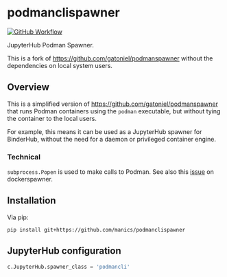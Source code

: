 # podmanclispawner

[![GitHub Workflow](https://github.com/manics/podmanclispawner/workflows/Build/badge.svg?branch=main&event=push)](https://github.com/manics/podmanclispawner/actions)

JupyterHub Podman Spawner.

This is a fork of https://github.com/gatoniel/podmanspawner without the dependencies on local system users.

## Overview

This is a simplified version of https://github.com/gatoniel/podmanspawner that runs Podman containers using the `podman` executable, but without tying the container to the local users.

For example, this means it can be used as a JupyterHub spawner for BinderHub, without the need for a daemon or privileged container engine.

### Technical

`subprocess.Popen` is used to make calls to Podman.
See also this [issue](https://github.com/jupyterhub/dockerspawner/issues/360) on
dockerspawner.

## Installation

Via pip:

    pip install git+https://github.com/manics/podmanclispawner

## JupyterHub configuration

```python
c.JupyterHub.spawner_class = 'podmancli'
```
